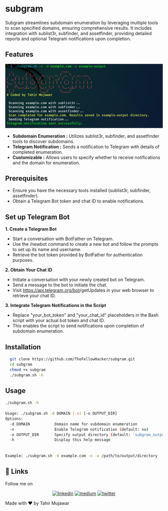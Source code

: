 
# subgram

Subgram streamlines subdomain enumeration by leveraging multiple tools to scan specified domains, ensuring comprehensive results. It includes integration with sublist3r, subfinder, and assetfinder, providing detailed reports and optional Telegram notifications upon completion.



## Features

![App Screenshot](subgram.png)



- **Subdomain Enumeration :** Utilizes sublist3r, subfinder, and assetfinder tools to discover subdomains.
- **Telegram Notification :** Sends a notification to Telegram with details of completed enumeration.
- **Customizable :** Allows users to specify whether to receive notifications and the domain for enumeration.




## Prerequisites
- Ensure you have the necessary tools installed (sublist3r, subfinder, assetfinder).
- Obtain a Telegram Bot token and chat ID to enable notifications.

## Set up Telegram Bot

 **1. Create a Telegram Bot**
- Start a conversation with BotFather on Telegram.
- Use the /newbot command to create a new bot and follow the prompts to set up its name and username.
- Retrieve the bot token provided by BotFather for authentication purposes.

**2. Obtain Your Chat ID**

- Initiate a conversation with your newly created bot on Telegram.
- Send a message to the bot to initiate the chat.
- Visit https://api.telegram.org/bot<YourBOTToken>/getUpdates in your web browser to retrieve your chat ID.
 
**3. Integrate Telegram Notifications in the Script**

- Replace "your_bot_token" and "your_chat_id" placeholders in the Bash script with your actual bot token and chat ID.
- This enables the script to send notifications upon completion of subdomain enumeration.




## Installation


```bash
  git clone https://github.com/TheFellowHacker/subgram.git
  cd subgram
  chmod +x subgram
  ./subgram.sh -h
```
    
## Usage

```bash
./subgram.sh -h
                               
Usage: ./subgram.sh -d DOMAIN [-n] [-o OUTPUT_DIR]
Options:
  -d DOMAIN           Domain name for subdomain enumeration
  -n                  Enable Telegram notification (default: no)
  -o OUTPUT_DIR       Specify output directory (default: 'subgram_output')
  -h                  Display this help message


Example: ./subgram.sh -d example.com -n -o /path/to/output/directory
```


## 🔗 Links
Follow me on 


<p align="center">
  <a href="https://www.linkedin.com/in/thefellowhacker"><img src="https://img.shields.io/badge/linkedin-0A66C2?style=for-the-badge&logo=linkedin&logoColor=white" alt="linkedin"></a>
  <a href="https://medium.com/@thefellowhacker"><img src="https://img.shields.io/badge/Medium-12100E?style=for-the-badge&logo=medium&logoColor=white" alt="medium"></a>
  <a href="https://twitter.com/thefellowhacker"><img src="https://img.shields.io/badge/twitter-1DA1F2?style=for-the-badge&logo=twitter&logoColor=white" alt="twitter"></a>
</p>
Made with ❤️ by Tahir Mujawar

